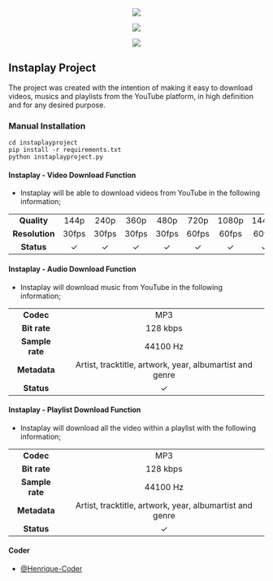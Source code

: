 <p align="center">
  <a href="https://github.com/Henrique-Coder/instaplayproject/releases/download/1.3.2/InstaplayProject-win-v1.3.2.exe"><img src="https://raw.githubusercontent.com/Henrique-Coder/instaplayproject/main/images/instaplayproject-banner.png"></a>

<p align="center">
  <a href="https://github.com/Henrique-Coder/instaplayproject/releases/download/1.3.2/InstaplayProject-win-v1.3.2.exe"><img src="https://raw.githubusercontent.com/Henrique-Coder/instaplayproject/main/images/instaplayproject-presentation-mockup.png"></a>

<p align="center">
  <a href="https://github.com/Henrique-Coder/instaplayproject/releases/download/1.3.2/InstaplayProject-win-v1.3.2.exe"><img src="https://raw.githubusercontent.com/Henrique-Coder/instaplayproject/main/images/downloadcloud-image.png"></a>

##  Instaplay Project
The project was created with the intention of making it easy to download videos, musics and playlists from the YouTube platform, in high definition and for any desired purpose.

### Manual Installation
```
cd instaplayproject
pip install -r requirements.txt
python instaplayproject.py
```

#### Instaplay - Video Download Function
* Instaplay will be able to download videos from YouTube in the following information;

|||||||||||
| :------------: | :------------: | :------------: | :------------: | :------------: | :------------: | :------------: | :------------: | :------------: | :------------: |
|**Quality**|144p|240p|360p|480p|720p|1080p|1440p|2160p|4320p|
|**Resolution**|30fps|30fps|30fps|30fps|60fps|60fps|60fps|60fps|60fps|
|**Status**|✓|✓|✓|✓|✓|✓|✓|✓|✓|

#### Instaplay - Audio Download Function
* Instaplay will download music from YouTube in the following information;

|||
| :------------: | :------------: |
|**Codec**|MP3|
|**Bit rate**|128 kbps|
|**Sample rate**|44100 Hz|
|**Metadata**|Artist, tracktitle, artwork, year, albumartist and genre|
|**Status**|✓|

#### Instaplay - Playlist Download Function
* Instaplay will download all the video within a playlist with the following information;

|||
| :------------: | :------------: |
|**Codec**|MP3|
|**Bit rate**|128 kbps|
|**Sample rate**|44100 Hz|
|**Metadata**|Artist, tracktitle, artwork, year, albumartist and genre|
|**Status**|✓|

#### Coder
- [@Henrique-Coder](https://github.com/Henrique-Coder)
